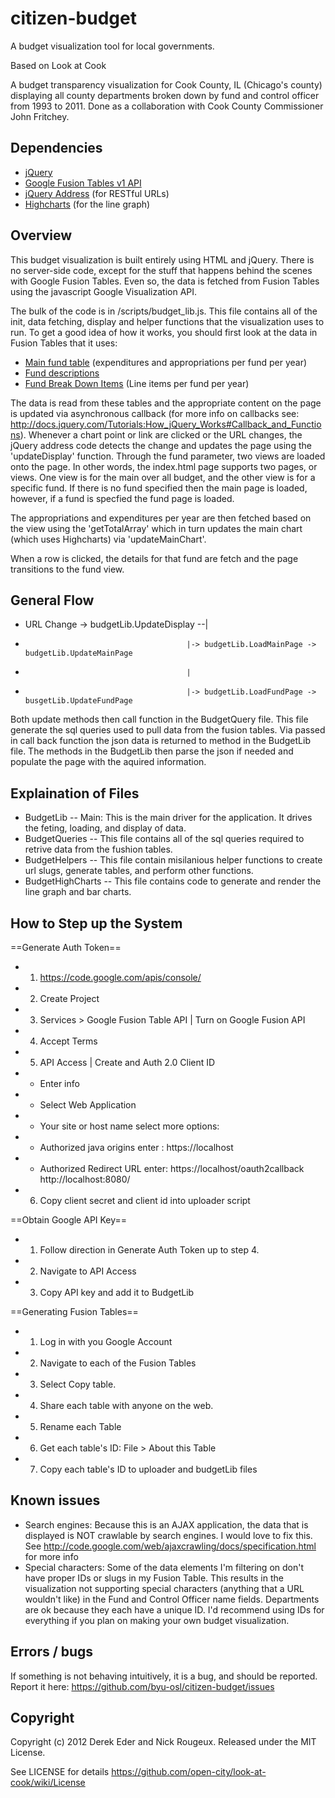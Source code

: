 citizen-budget
==============

A budget visualization tool for local governments.

Based on Look at Cook

A budget transparency visualization for Cook County, IL (Chicago's county) displaying all county departments broken down by fund and control officer from 1993 to 2011. Done as a collaboration with Cook County Commissioner John Fritchey.

Dependencies
------------

- [jQuery](http://jquery.com)
- [Google Fusion Tables v1 API](https://developers.google.com/fusiontables/docs/v1/getting_started)
- [jQuery Address](http://www.asual.com/jquery/address/) (for RESTful URLs)
- [Highcharts](http://www.highcharts.com/) (for the line graph)

Overview
--------

This budget visualization is built entirely using HTML and jQuery. There is no server-side code, except for the stuff that happens behind the scenes with Google Fusion Tables. Even so, the data is fetched from Fusion Tables using the javascript Google Visualization API.

The bulk of the code is in /scripts/budget_lib.js. This file contains all of the init, data fetching, display and helper functions that the visualization uses to run. To get a good idea of how it works, you should first look at the data in Fusion Tables that it uses:

 - [Main fund table](https://www.google.com/fusiontables/DataSource?docid=1WAx1a_FduyZIme5LG2LwkLgoqKfXahlagTctJ_o) (expenditures and appropriations per fund per year)
 - [Fund descriptions](https://www.google.com/fusiontables/DataSource?docid=1qrXUrlwMlihxJiBDLcLQFE5w-4lvrR3YWcuj2EE)
 - [Fund Break Down Items](https://www.google.com/fusiontables/DataSource?docid=1WAx1a_FduyZIme5LG2LwkLgoqKfXahlagTctJ_o) (Line items per fund per year)

The data is read from these tables and the appropriate content on the page is updated via asynchronous callback (for more info on callbacks see: http://docs.jquery.com/Tutorials:How_jQuery_Works#Callback_and_Functions). Whenever a chart point or link are clicked or the URL changes, the jQuery address code detects the change and updates the page using the 'updateDisplay' function. Through the fund parameter, two views are loaded onto the page.  In other words, the index.html page supports two pages, or views.  One view is for the main over all budget, and the other view is for a specific fund.  If there is no fund specified then the main page is loaded, however, if a fund is specfied the fund page is loaded.

The appropriations and expenditures per year are then fetched based on the view using the 'getTotalArray' which in turn updates the main chart (which uses Highcharts) via 'updateMainChart'. 

When a row is clicked, the details for that fund are fetch and the page transitions to the fund view.

General Flow
------------
- URL Change -> budgetLib.UpdateDisplay --|
-                                         |-> budgetLib.LoadMainPage -> budgetLib.UpdateMainPage
-                                         |
-                                         |-> budgetLib.LoadFundPage -> busgetLib.UpdateFundPage

Both update methods then call function in the BudgetQuery file.  This file generate the sql queries
used to pull data from the fusion tables.  Via passed in call back function the json data is returned
to method in the BudgetLib file.  The methods in the BudgetLib then parse the json if needed and
populate the page with the aquired information.


Explaination of Files
------------
- BudgetLib -- Main: This is the main driver for the application.  It drives the feting, loading, and display of data.
- BudgetQueries -- This file contains all of the sql queries required to retrive data from the fushion tables.
- BudgetHelpers -- This file contain misilanious helper functions to create url slugs, generate tables, and perform other functions.
- BudgetHighCharts -- This file contains code to generate and render the line graph and bar charts.

How to Step up the System
------------
==Generate Auth Token==
- 1. https://code.google.com/apis/console/
- 2. Create Project
- 3. Services > Google Fusion Table API | Turn on Google Fusion API
- 4. Accept Terms
- 5. API Access | Create and Auth 2.0 Client ID
- - Enter info
- - Select Web Application
- - Your site or host name select more options:
- - Authorized java origins enter : https://localhost
- - Authorized Redirect URL enter: https://localhost/oauth2callback http://localhost:8080/
- 6. Copy client secret and client id into uploader script

==Obtain Google API Key==
- 1. Follow direction in Generate Auth Token up to step 4.
- 2. Navigate to API Access
- 3. Copy API key and add it to BudgetLib

==Generating Fusion Tables==
- 1. Log in with you Google Account
- 2. Navigate to each of the Fusion Tables
- 3. Select Copy table.
- 4. Share each table with anyone on the web.
- 5. Rename each Table
- 6. Get each table's ID: File > About this Table
- 7. Copy each table's ID to uploader and budgetLib files

Known issues
------------

 - Search engines: Because this is an AJAX application, the data that is displayed is NOT crawlable by search engines. I would love to fix this. See http://code.google.com/web/ajaxcrawling/docs/specification.html for more info
 - Special characters: Some of the data elements I'm filtering on don't have proper IDs or slugs in my Fusion Table. This results in the visualization not supporting special characters (anything that a URL wouldn't like) in the Fund and Control Officer name fields. Departments are ok because they each have a unique ID. I'd recommend using IDs for everything if you plan on making your own budget visualization.

Errors / bugs
-------------

If something is not behaving intuitively, it is a bug, and should be reported.
Report it here: https://github.com/byu-osl/citizen-budget/issues


Copyright
---------

Copyright (c) 2012 Derek Eder and Nick Rougeux. Released under the MIT License.

See LICENSE for details https://github.com/open-city/look-at-cook/wiki/License
